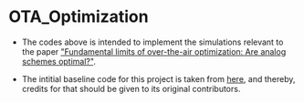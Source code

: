 # OTA_Optimization

- The codes above is intended to implement the simulations relevant to the paper ["Fundamental limits of over-the-air optimization: Are analog schemes optimal?"](https://ieeexplore.ieee.org/document/9782686). 

- The intitial baseline code for this project is taken from [here](https://github.com/pytorch/examples/blob/master/mnist/main.py), and thereby, credits for that should be given to its original contributors. 
